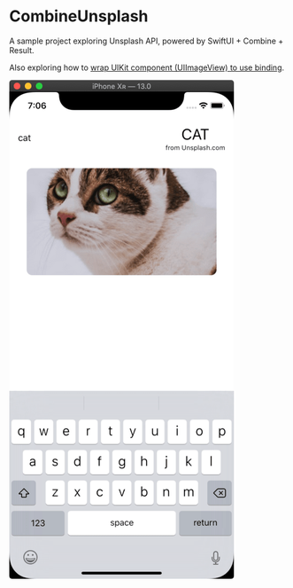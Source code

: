 # CombineUnsplash

A sample project exploring Unsplash API, powered by SwiftUI + Combine + Result.

Also exploring how to [wrap UIKit component (UIImageView) to use binding](./View/ImageWrapper.swift).

![demo](./screenshot/demo.png)
